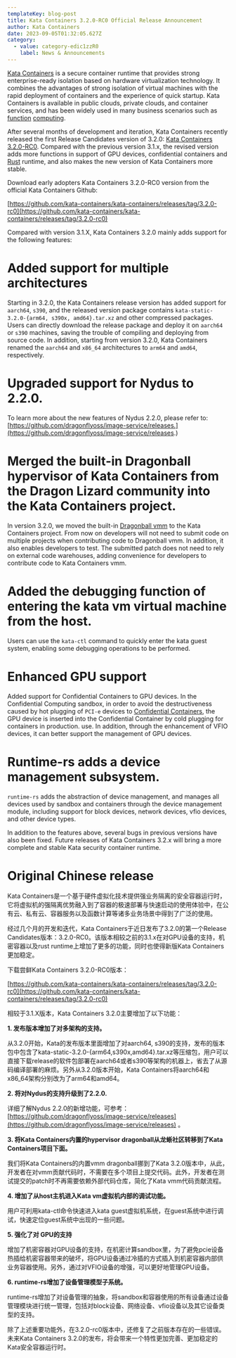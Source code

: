 ```yaml
---
templateKey: blog-post
title: Kata Containers 3.2.0-RC0 Official Release Announcement
author: Kata Containers
date: 2023-09-05T01:32:05.627Z
category:
  - value: category-edic1zzR0
    label: News & Announcements
---
```


[Kata Containers](https://github.com/kata-containers/kata-containers) is a secure container runtime that provides strong enterprise-ready isolation based on hardware virtualization technology. It combines the advantages of strong isolation of virtual machines with the rapid deployment of containers and the experience of quick startup. Kata Containers is available in public clouds, private clouds, and container services, and has been widely used in many business scenarios such as [function](https://help.aliyun.com/zh/fc/product-overview/what-is-function-compute) [computing](https://www.alibabacloud.com/product/function-compute).

After several months of development and iteration, Kata Containers recently released the first Release Candidates version of 3.2.0: [Kata Containers 3.2.0-RC0](https://github.com/kata-containers/kata-containers/releases/tag/3.2.0-rc0). Compared with the previous version 3.1.x, the revised version adds more functions in support of GPU devices, confidential containers and [Rust](https://www.rust-lang.org/) runtime, and also makes the new version of Kata Containers more stable.

Download early adopters Kata Containers 3.2.0-RC0 version from the official Kata Containers Github:

[https://github.com/kata-containers/kata-containers/releases/tag/3.2.0-rc0](https://github.com/kata-containers/kata-containers/releases/tag/3.2.0-rc0)

Compared with version 3.1.X, Kata Containers 3.2.0 mainly adds support for the following features:

# Added support for multiple architectures

Starting in 3.2.0, the Kata Containers release version has added support for `aarch64`, `s390`, and the released version package contains `kata-static-3.2.0-{arm64, s390x, amd64}.tar.xz` and other compressed packages. Users can directly download the release package and deploy it on `aarch64` or `s390` machines, saving the trouble of compiling and deploying from source code. In addition, starting from version 3.2.0, Kata Containers renamed the `aarch64` and `x86_64` architectures to `arm64` and `amd64`, respectively.

# Upgraded support for Nydus to 2.2.0.

To learn more about the new features of Nydus 2.2.0, please refer to: [https://github.com/dragonflyoss/image-service/releases.](https://github.com/dragonflyoss/image-service/releases.)

# Merged the built-in Dragonball hypervisor of Kata Containers from the Dragon Lizard community into the Kata Containers project.

In version 3.2.0, we moved the built-in [Dragonball vmm](https://github.com/openanolis/dragonball-sandbox) to the Kata Containers project. From now on developers will not need to submit code on multiple projects when contributing code to Dragonball vmm. In addition, it also enables developers to test. The submitted patch does not need to rely on external code warehouses, adding convenience for developers to contribute code to Kata Containers vmm.

# Added the debugging function of entering the kata vm virtual machine from the host.

Users can use the `kata-ctl` command to quickly enter the kata guest system, enabling some debugging operations to be performed.

# Enhanced GPU support

Added support for Confidential Containers to GPU devices. In the Confidential Computing sandbox, in order to avoid the destructiveness caused by hot plugging of `PCI-e` devices to [Confidential Containers](https://github.com/confidential-containers), the GPU device is inserted into the Confidential Container by cold plugging for containers in production. use. In addition, through the enhancement of VFIO devices, it can better support the management of GPU devices.

# Runtime-rs adds a device management subsystem.

`runtime-rs` adds the abstraction of device management, and manages all devices used by sandbox and containers through the device management module, including support for block devices, network devices, vfio devices, and other device types.

In addition to the features above, several bugs in previous versions have also been fixed. Future releases of Kata Containers 3.2.x will bring a more complete and stable Kata security container runtime.

# Original Chinese release

Kata Containers是一个基于硬件虚拟化技术提供强业务隔离的安全容器运行时，它将虚拟机的强隔离优势融入到了容器的极速部署与快速启动的使用体验中，在公有云、私有云、容器服务以及函数计算等诸多业务场景中得到了广泛的使用。

经过几个月的开发和迭代，Kata Containers于近日发布了3.2.0的第一个Release Candidates版本：3.2.0-RC0。该版本相较之前的3.1.x在对GPU设备的支持，机密容器以及rust runtime上增加了更多的功能，同时也使得新版Kata Containers更加稳定。

下载尝鲜Kata Containers 3.2.0-RC0版本：

[https://github.com/kata-containers/kata-containers/releases/tag/3.2.0-rc0](https://github.com/kata-containers/kata-containers/releases/tag/3.2.0-rc0)

相较于3.1.X版本，Kata Containers 3.2.0主要增加了以下功能：

**1\. 发布版本增加了对多架构的支持。**

从3.2.0开始，Kata的发布版本里面增加了对aarch64, s390的支持，发布的版本包中包含了kata-static-3.2.0-{arm64,s390x,amd64}.tar.xz等压缩包，用户可以直接下载release的软件包部署在aarch64或者s390等架构的机器上，省去了从源码编译部署的麻烦。另外从3.2.0版本开始，Kata Containers将aarch64和x86\_64架构分别改为了arm64和amd64。

**2\. 将对Nydus的支持升级到了2.2.0.**

详细了解Nydus 2.2.0的新增功能，可参考：[https://github.com/dragonflyoss/image-service/releases](https://github.com/dragonflyoss/image-service/releases) 。

**3\. 将Kata Containers内置的hypervisor dragonball从龙蜥社区转移到了Kata Containers项目下面。**

我们将Kata Containers的内置vmm dragonball挪到了Kata 3.2.0版本中，从此，开发者在对vmm贡献代码时，不需要在多个项目上提交代码。此外，开发者在测试提交的patch时不再需要依赖外部代码仓库，简化了Kata vmm代码贡献流程。

**4\. 增加了从host主机进入Kata vm虚拟机内部的调试功能。**

用户可利用kata-ctl命令快速进入kata guest虚拟机系统，在guest系统中进行调试，快速定位guest系统中出现的一些问题。

**5\. 强化了对 GPU的支持**

增加了机密容器对GPU设备的支持，在机密计算sandbox里，为了避免pcie设备热插给机密容器带来的破坏，将GPU设备通过冷插的方式插入到机密容器内部供业务容器使用。另外，通过对VFIO设备的增强，可以更好地管理GPU设备。

**6\. runtime-rs增加了设备管理模型子系统。**

runtime-rs增加了对设备管理的抽象，将sandbox和容器使用的所有设备通过设备管理模块进行统一管理，包括对block设备、网络设备、vfio设备以及其它设备类型的支持。

除了上述重要功能外，在3.2.0-rc0版本中，还修复了之前版本存在的一些错误。未来Kata Containers 3.2.0的发布，将会带来一个特性更加完善、更加稳定的Kata安全容器运行时。
